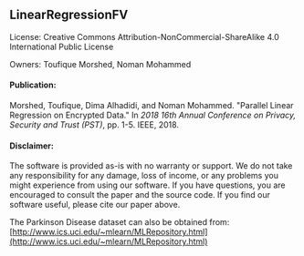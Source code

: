 ## LinearRegressionFV

License: Creative Commons Attribution-NonCommercial-ShareAlike 4.0 International Public License

Owners: Toufique Morshed, Noman Mohammed
#### Publication:
Morshed, Toufique, Dima Alhadidi, and Noman Mohammed. "Parallel Linear Regression on Encrypted Data." In _2018 16th Annual Conference on Privacy, Security and Trust (PST)_, pp. 1-5. IEEE, 2018.

#### Disclaimer:
The software is provided as-is with no warranty or support. We do not take any responsibility for any damage, loss of income, or any problems you might experience from using our software. If you have questions, you are encouraged to consult the paper and the source code. If you find our software useful, please cite our paper above.

The Parkinson Disease dataset can also be obtained from:  [http://www.ics.uci.edu/~mlearn/MLRepository.html](http://www.ics.uci.edu/~mlearn/MLRepository.html)
